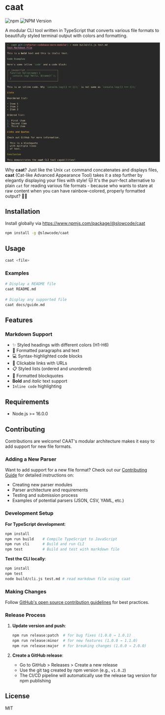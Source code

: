 # caat

![npm](https://img.shields.io/npm/dt/@slowcode/caat)
![NPM Version](https://img.shields.io/npm/v/%40slowcode%2Fcaat?logo=npm&logoColor=red)

A modular CLI tool written in TypeScript that converts various file formats to beautifully styled terminal output with colors and formatting.

![alt text](image.png)

Why **caat**? Just like the Unix `cat` command concatenates and displays files, **caat** (Cat-like Advanced Appearance Tool) takes it a step further by elegantly displaying your files with style! 🐱 It's the purr-fect alternative to plain `cat` for reading various file formats - because who wants to stare at raw content when you can have rainbow-colored, properly formatted output? 🌈✨

## Installation

Install globally via https://www.npmjs.com/package/@slowcode/caat

```bash
npm install -g @slowcode/caat
```

## Usage

```bash
caat <file>
```

### Examples

```bash
# Display a README file
caat README.md

# Display any supported file
caat docs/guide.md
```

## Features

### Markdown Support
- ✨ Styled headings with different colors (H1-H6)
- 📝 Formatted paragraphs and text
- 💻 Syntax-highlighted code blocks
- 🔗 Clickable links with URLs
- 📋 Styled lists (ordered and unordered)
- 📖 Formatted blockquotes
- **Bold** and *italic* text support
- `Inline code` highlighting

## Requirements

- Node.js >= 16.0.0

## Contributing

Contributions are welcome! CAAT's modular architecture makes it easy to add support for new file formats.

### Adding a New Parser

Want to add support for a new file format? Check out our [Contributing Guide](CONTRIBUTING.md) for detailed instructions on:

- Creating new parser modules
- Parser architecture and requirements
- Testing and submission process
- Examples of potential parsers (JSON, CSV, YAML, etc.)

### Development Setup

**For TypeScript development**:
   ```bash
   npm install
   npm run build    # Compile TypeScript to JavaScript
   npm run cli      # Build and run CLI
   npm test         # Build and test with markdown file
   ```

**Test the CLI locally**:
   ```bash
   npm install
   npm test
   node build/cli.js test.md # read markdown file using caat
   ```

### Making Changes

Follow [GitHub's open source contribution guidelines](https://docs.github.com/en/get-started/quickstart/contributing-to-projects) for best practices.

### Release Process

1. **Update version and push**:
   ```bash
   npm run release:patch  # for bug fixes (1.0.0 → 1.0.1)
   npm run release:minor  # for new features (1.0.0 → 1.1.0)
   npm run release:major  # for breaking changes (1.0.0 → 2.0.0)
   ```

2. **Create a GitHub release**:
   - Go to GitHub > Releases > Create a new release
   - Use the git tag created by npm version (e.g., `v1.0.2`)
   - The CI/CD pipeline will automatically use the release tag version for npm publishing

## License

MIT
